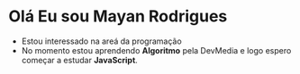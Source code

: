   # Olá Eu sou Mayan Rodrigues
-  Estou interessado na areá da programação
-  No momento estou aprendendo **Algoritmo** pela DevMedia e logo espero começar a estudar **JavaScript**.

<!---
MayanRodrigues/MayanRodrigues is a ✨ special ✨ repository because its `README.md` (this file) appears on your GitHub profile.
You can click the Preview link to take a look at your changes.
--->
